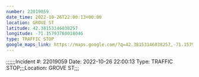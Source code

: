 ```yaml
---
number: 22019059
date_time: 2022-10-26T22:00:13+00:00
location: GROVE ST
latitude: 42.38153146038257
longitude: -71.15793760018046
type: TRAFFIC STOP
google_maps_link: https://maps.google.com/?q=42.38153146038257,-71.15793760018046
---
```


;;;;;;Incident #: 22019059   Date: 2022-10-26 22:00:13    Type: TRAFFIC STOP;;;Location: GROVE ST;;;
